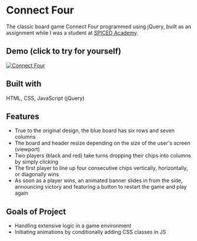# Connect Four

The classic board game Connect Four programmed using jQuery, built as an assignment while I was a student at [SPICED Academy](https://spiced.academy/program/full-stack-web-development/).

## Demo (click to try for yourself)

[![Connect Four](connect-four.gif)](https://kevandcal.github.io/connect-four/)

## Built with

HTML, CSS, JavaScript (jQuery)

## Features

-   True to the original design, the blue board has six rows and seven columns
-   The board and header resize depending on the size of the user's screen (viewport)
-   Two players (black and red) take turns dropping their chips into columns by simply clicking
-   The first player to line up four consecutive chips vertically, horizontally, or diagonally wins
-   As soon as a player wins, an animated banner slides in from the side, announcing victory and featuring a button to restart the game and play again

## Goals of Project

-   Handling extensive logic in a game environment
-   Initiating animations by conditionally adding CSS classes in JS
